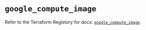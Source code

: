 # `google_compute_image`

Refer to the Terraform Registory for docs: [`google_compute_image`](https://registry.terraform.io/providers/hashicorp/google/5.21.0/docs/resources/compute_image).
